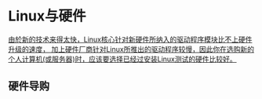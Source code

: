 # Linux与硬件
[由於新的技术来得太快，Linux核心针对新硬件所纳入的驱动程序模块比不上硬件升级的速度， 加上硬件厂商针对Linux所推出的驱动程序较慢，因此你在选购新的个人计算机(或服务器)时，应该要选择已经过安装Linux测试的硬件比较好。](http://vbird.dic.ksu.edu.tw/linux_basic/0130designlinux_1.php)

## 硬件导购
